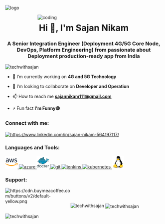 ![logo](https://titan.email/wp-content/uploads/2022/06/devops1.jpg)


<img align="right" alt="coding" width="400" src="https://user-images.githubusercontent.com/55389276/140866485-8fb1c876-9a8f-4d6a-98dc-08c4981eaf70.gif">

<h1 align="center">Hi 👋, I'm Sajan Nikam</h1>
<h3 align="center">A Senior Integration Engineer (Deployment 4G/5G Core Node, DevOps, Platform Engineering) from passionate about Deployment production-ready app from India</h3>

<p align="left"> <img src="https://komarev.com/ghpvc/?username=techwithsajan&label=Profile%20views&color=0e75b6&style=flat" alt="techwithsajan" /> </p>

- 🔭 I’m currently working on **4G and 5G Technology**

- 👯 I’m looking to collaborate on **Developer and Operation**

- 📫 How to reach me **sajannikam111@gmail.com**

- ⚡ Fun fact **I'm Funny😅**

<h3 align="left">Connect with me:</h3>
<p align="left">
<a href="https://linkedin.com/in/https://www.linkedin.com/in/sajan-nikam-564197117/" target="blank"><img align="center" src="https://raw.githubusercontent.com/rahuldkjain/github-profile-readme-generator/master/src/images/icons/Social/linked-in-alt.svg" alt="https://www.linkedin.com/in/sajan-nikam-564197117/" height="30" width="40" /></a>
</p>

<h3 align="left">Languages and Tools:</h3>
<p align="left"> <a href="https://aws.amazon.com" target="_blank" rel="noreferrer"> <img src="https://raw.githubusercontent.com/devicons/devicon/master/icons/amazonwebservices/amazonwebservices-original-wordmark.svg" alt="aws" width="40" height="40"/> </a> <a href="https://azure.microsoft.com/en-in/" target="_blank" rel="noreferrer"> <img src="https://www.vectorlogo.zone/logos/microsoft_azure/microsoft_azure-icon.svg" alt="azure" width="40" height="40"/> </a> <a href="https://www.docker.com/" target="_blank" rel="noreferrer"> <img src="https://raw.githubusercontent.com/devicons/devicon/master/icons/docker/docker-original-wordmark.svg" alt="docker" width="40" height="40"/> </a> <a href="https://git-scm.com/" target="_blank" rel="noreferrer"> <img src="https://www.vectorlogo.zone/logos/git-scm/git-scm-icon.svg" alt="git" width="40" height="40"/> </a> <a href="https://www.jenkins.io" target="_blank" rel="noreferrer"> <img src="https://www.vectorlogo.zone/logos/jenkins/jenkins-icon.svg" alt="jenkins" width="40" height="40"/> </a> <a href="https://kubernetes.io" target="_blank" rel="noreferrer"> <img src="https://www.vectorlogo.zone/logos/kubernetes/kubernetes-icon.svg" alt="kubernetes" width="40" height="40"/> </a> <a href="https://www.linux.org/" target="_blank" rel="noreferrer"> <img src="https://raw.githubusercontent.com/devicons/devicon/master/icons/linux/linux-original.svg" alt="linux" width="40" height="40"/> </a> </p>

<h3 align="left">Support:</h3>
<p><a href="https://www.buymeacoffee.com/https://cdn.buymeacoffee.com/buttons/v2/default-yellow.png"> <img align="left" src="https://cdn.buymeacoffee.com/buttons/v2/default-yellow.png" height="50" width="210" alt="https://cdn.buymeacoffee.com/buttons/v2/default-yellow.png" /></a></p><br><br>

<p><img align="left" src="https://github-readme-stats.vercel.app/api/top-langs?username=techwithsajan&show_icons=true&locale=en&layout=compact" alt="techwithsajan" /></p>

<p>&nbsp;<img align="center" src="https://github-readme-stats.vercel.app/api?username=techwithsajan&show_icons=true&locale=en" alt="techwithsajan" /></p>

<p><img align="center" src="https://github-readme-streak-stats.herokuapp.com/?user=techwithsajan&" alt="techwithsajan" /></p>
